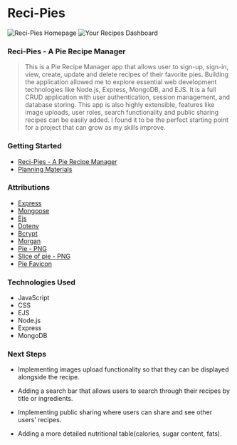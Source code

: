 # Reci-Pies
![Reci-Pies Homepage](https://i.imgur.com/kbNhMpW.png)
![Your Recipes Dashboard](https://i.imgur.com/hZmjgHo.png)

### Reci-Pies - A Pie Recipe Manager
> This is a Pie Recipe Manager app that allows user to sign-up, sign-in, view, create, update and delete recipes of their favorite pies. Building the application allowed me to explore essential web development technologies like Node.js, Express, MongoDB, and EJS. It is a full CRUD application with user authentication, session management, and database storing. This app is also highly extensible, features like image uploads, user roles, search functionality and public sharing recipes can be easily added. I found it to be the perfect starting point for a project that can grow as my skills improve. 

### Getting Started 
* [Reci-Pies - A Pie Recipe Manager](https://reci-pies-ef82fcb71f78.herokuapp.com/)
* [Planning Materials](https://trello.com/b/JvV0dhBT/reci-pie)

### Attributions
* [Express](https://www.npmjs.com/package/express)
* [Mongoose](https://www.npmjs.com/package/mongoose)
* [Ejs](https://www.npmjs.com/package/ejs)
* [Dotenv](https://www.npmjs.com/package/dotenv)
* [Bcrypt](https://www.npmjs.com/package/bcrypt)
* [Morgan](https://www.npmjs.com/package/morgan)
* [Pie - PNG](https://www.pngegg.com/en/png-zhbmf)
* [Slice of pie - PNG](https://pngtree.com/freepng/happy-thanksgiving-with-slice-pumpkin-pie_5512168.html)
* [Pie Favicon](https://favicon.io/emoji-favicons/pie/)

### Technologies Used
* JavaScript
* CSS
* EJS
* Node.js
* Express
* MongoDB

### Next Steps

* Implementing images upload functionality so that they can be displayed alongside the recipe.

* Adding a search bar that allows users to search through their recipes by title or ingredients.

* Implementing public sharing where users can share and see other users' recipes. 

* Adding a more detailed nutritional table(calories, sugar content, fats). 